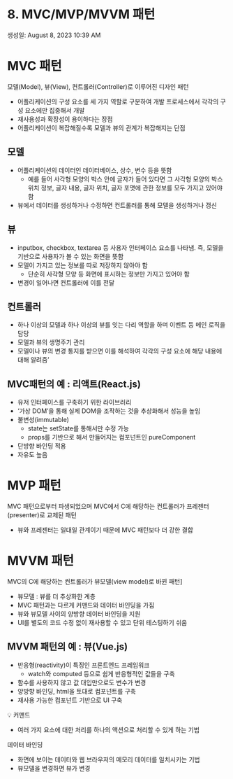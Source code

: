 # 8. MVC/MVP/MVVM 패턴

생성일: August 8, 2023 10:39 AM

# MVC 패턴

모델(Model), 뷰(View), 컨트롤러(Controller)로 이루어진 디자인 패턴

- 어플리케이션의 구성 요소를 세 가지 역할로 구분하여 개발 프로세스에서 각각의 구성 요소에만 집중해서 개발
- 재사용성과 확장성이 용이하다는 장점
- 어플리케이션이 복잡해질수록 모델과 뷰의 관계가 복잡해지는 단점

## 모델

- 어플리케이션의 데이터인 데이터베이스, 상수, 변수 등을 뜻함
    - 예를 들어 사각형 모양의 박스 안에 글자가 들어 있다면 그 사각형 모양의 박스 위치 정보, 글자 내용, 글자 위치, 글자 포맷에 관한 정보를 모두 가지고 있어야 함
- 뷰에서 데이터를 생성하거나 수정하면 컨트롤러를 통해 모델을 생성하거나 갱신

## 뷰

- inputbox, checkbox, textarea 등 사용자 인터페이스 요소를 나타냄. 즉, 모델을 기반으로 사용자가 볼 수 있는 화면을 뜻함
- 모델이 가지고 있는 정보를 따로 저장하지 않아야 함
    - 단순히 사각형 모양 등 화면에 표시하는 정보만 가지고 있어야 함
- 변경이 일어나면 컨트롤러에 이를 전달

## 컨트롤러

- 하나 이상의 모델과 하나 이상의 뷰를 잇는 다리 역할을 하며 이벤트 등 메인 로직을 담당
- 모델과 뷰의 생명주기 관리
- 모델이나 뷰의 변경 통지를 받으면 이를 해석하여 각각의 구성 요소에 해당 내용에 대해 알려줌’

## MVC패턴의 예 : 리액트(React.js)

- 유저 인터페이스를 구축하기 위한 라이브러리
- ‘가상 DOM’을 통해 실제 DOM을 조작하는 것을 추상화해서 성능을 높임
- 불변성(immutable)
    - state는 setState를 통해서만 수정 가능
    - props를 기반으로 해서 만들어지는 컴포넌트인 pureComponent
- 단방향 바인딩 적용
- 자유도 높음

# MVP 패턴

MVC 패턴으로부터 파생되었으며 MVC에서 C에 해당하는 컨트롤러가 프레젠터(presenter)로 교체된 패턴

- 뷰와 프레젠터는 일대일 관계이기 때문에 MVC 패턴보다 더 강한 결합

# MVVM 패턴

MVC의 C에 해당하는 컨트롤러가 뷰모델(view model)로 바뀐 패턴]

- 뷰모델 : 뷰를 더 추상화한 계층
- MVC 패턴과는 다르게 커맨드와 데이터 바인딩을 가짐
- 뷰와 뷰모델 사이의 양방향 데이터 바인딩을 지원
- UI를 별도의 코드 수정 없이 재사용할 수 있고 단위 테스팅하기 쉬움

## MVVM 패턴의 예 : 뷰(Vue.js)

- 반응형(reactivity)이 특징인 프론트엔드 프레임워크
    - watch와 computed 등으로 쉽게 반응형적인 값들을 구축
- 함수를 사용하지 않고 값 대입만으로도 변수가 변경
- 양방향 바인딩, html을 토대로 컴포넌트를 구축
- 재사용 가능한 컴포넌트 기반으로 UI 구축

<aside>
💡 커맨드

- 여러 가지 요소에 대한 처리를 하나의 액션으로 처리할 수 있게 하는 기법

데이터 바인딩

- 화면에 보이는 데이터와 웹 브라우저의 메모리 데이터를 일치시키는 기법
- 뷰모델을 변경하면 뷰가 변경
</aside>